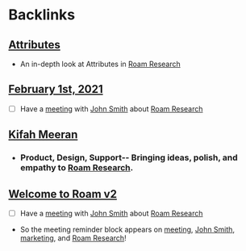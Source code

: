 
# Backlinks
## [Attributes](<Attributes.md>)
- An in-depth look at Attributes in [Roam Research](<Roam Research.md>)

## [February 1st, 2021](<February 1st, 2021.md>)
- [ ] Have a [meeting](<meeting.md>) with [John Smith](<John Smith.md>) about [Roam Research](<Roam Research.md>)

## [Kifah Meeran](<Kifah Meeran.md>)
- ### Product, Design, Support-- Bringing ideas, polish, and empathy to [Roam Research](<Roam Research.md>).

## [Welcome to Roam v2](<Welcome to Roam v2.md>)
- [ ] Have a [meeting](<meeting.md>) with [John Smith](<John Smith.md>) about [Roam Research](<Roam Research.md>)

- So the meeting reminder block appears on [meeting](<meeting.md>), [John Smith](<John Smith.md>), [marketing](<marketing.md>), and [Roam Research](<Roam Research.md>)!

